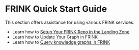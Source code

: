 # FRINK Quick Start Guide
This section offers assistance for using various FRINK services.

- Learn how to [Setup Your FRINK Repo in the Landing Zone](setup.md)
- Learn how to [Update Your Graph in FRINK](update.md)
- Learn how to [Query knowledge graphs in FRINK](query-page.md) 

	
